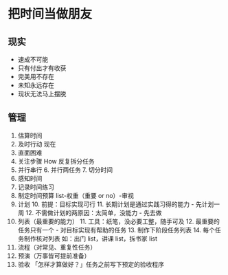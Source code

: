 # 把时间当做朋友

## 现实

- 速成不可能
- 只有付出才有收获
- 完美用不存在
- 未知永远存在
- 现状无法马上摆脱

## 管理

1. 估算时间
2. 及时行动 现在
3. 直面困难
4. 关注步骤 How 反复拆分任务
5. 并行串行
	6. 并行两任务
	7. 切分时间
6. 感知时间
7. 记录时间练习
8. 制定时间预算 list-权重（重要 or no）-审视
9. 计划
	10. 前提：目标实现可行
	11. 长期计划是通过实践习得的能力 - 先计划一周
	12. 不需做计划的两原因：太简单，没能力 - 先去做
10. 列表（最重要的能力）
	11. 工具：纸笔，没必要工整，随手可及
	12. 最重要的任务只有一个 - 对目标实现有帮助的任务
	13. 制作下阶段任务列表
	14. 每个任务制作核对列表 如：出门 list，讲课 list，拆书家 list
11. 流程（对常见、重复性任务）
12. 预演（万事皆可提前准备）
13. 验收 「怎样才算做好？」任务之前写下预定的验收程序

